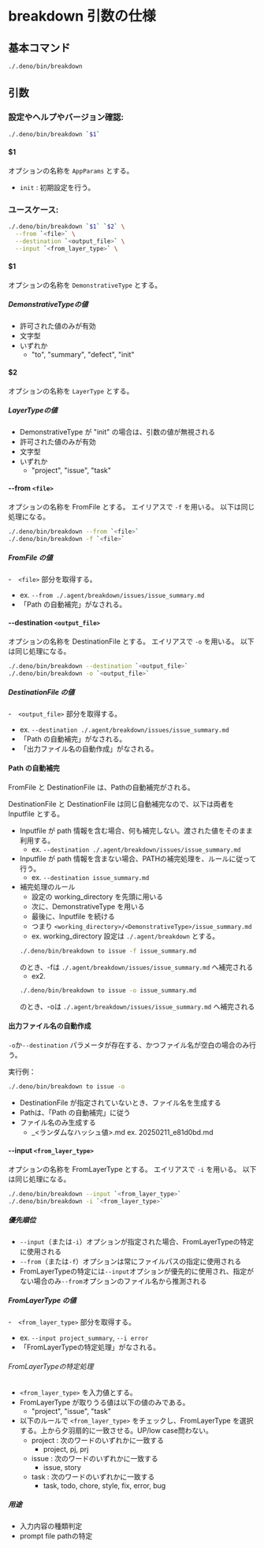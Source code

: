 # breakdown 引数の仕様
## 基本コマンド
```bash
./.deno/bin/breakdown
```

## 引数

### 設定やヘルプやバージョン確認:
```bash
./.deno/bin/breakdown `$1`
```

#### $1
オプションの名称を `AppParams` とする。

- `init` : 初期設定を行う。

### ユースケース:
```bash
./.deno/bin/breakdown `$1` `$2` \
  --from `<file>` \
  --destination `<output_file>` \
  --input `<from_layer_type>` \
```

#### $1
オプションの名称を `DemonstrativeType` とする。

##### DemonstrativeTypeの値
- 許可された値のみが有効
- 文字型
- いずれか
  - "to", "summary", "defect", "init"

#### $2
オプションの名称を `LayerType` とする。

##### LayerTypeの値
- DemonstrativeType が "init" の場合は、引数の値が無視される
- 許可された値のみが有効
- 文字型
- いずれか
  - "project", "issue", "task"


####  --from `<file>`
オプションの名称を FromFile とする。
エイリアスで `-f` を用いる。
以下は同じ処理になる。
````bash
./.deno/bin/breakdown --from `<file>`
./.deno/bin/breakdown -f `<file>`
````

##### FromFile の値
-　`<file>` 部分を取得する。
  - ex. `--from ./.agent/breakdown/issues/issue_summary.md`
- 「Path の自動補完」がなされる。

#### --destination `<output_file>`
オプションの名称を DestinationFile とする。
エイリアスで `-o` を用いる。
以下は同じ処理になる。
````bash
./.deno/bin/breakdown --destination `<output_file>`
./.deno/bin/breakdown -o `<output_file>`
````

##### DestinationFile の値
-　`<output_file>` 部分を取得する。
  - ex. `--destination ./.agent/breakdown/issues/issue_summary.md`
- 「Path の自動補完」がなされる。
- 「出力ファイル名の自動作成」がなされる。

#### Path の自動補完
FromFile と DestinationFile は、Pathの自動補完がされる。

DestinationFile と DestinationFile は同じ自動補完なので、以下は両者を
Inputfile とする。

- Inputfile が path 情報を含む場合、何も補完しない。渡された値をそのまま利用する。
  - ex. `--destination ./.agent/breakdown/issues/issue_summary.md`
- Inputfile が path 情報を含まない場合、PATHの補完処理を、ルールに従って行う。
  - ex. `--destination issue_summary.md`
- 補完処理のルール
  - 設定の working_directory を先頭に用いる
  - 次に、DemonstrativeType を用いる
  - 最後に、Inputfile を続ける
  - つまり `<working_directory>/<DemonstrativeType>/issue_summary.md` 
  - ex. 
  working_directory 設定は `./.agent/breakdown` とする。
  ```bash
  ./.deno/bin/breakdown to issue -f issue_summary.md
  ```
  のとき、-fは `./.agent/breakdown/issues/issue_summary.md` へ補完される
  - ex2. 
  ```bash
  ./.deno/bin/breakdown to issue -o issue_summary.md
  ```
  のとき、-oは `./.agent/breakdown/issues/issue_summary.md` へ補完される


#### 出力ファイル名の自動作成
`-o`か`--destination` パラメータが存在する、かつファイル名が空白の場合のみ行う。

実行例：
```bash
./.deno/bin/breakdown to issue -o 
```

- DestinationFile が指定されていないとき、ファイル名を生成する
- Pathは、「Path の自動補完」に従う
- ファイル名のみ生成する
  - <yyyymmdd>_<ランダムなハッシュ値>.md
  ex. 20250211_e81d0bd.md 

#### --input `<from_layer_type>`
オプションの名称を FromLayerType とする。
エイリアスで `-i` を用いる。
以下は同じ処理になる。
````bash
./.deno/bin/breakdown --input `<from_layer_type>`
./.deno/bin/breakdown -i `<from_layer_type>`
````

##### 優先順位
- `--input`（または`-i`）オプションが指定された場合、FromLayerTypeの特定に使用される
- `--from`（または`-f`）オプションは常にファイルパスの指定に使用される
- FromLayerTypeの特定には`--input`オプションが優先的に使用され、指定がない場合のみ`--from`オプションのファイル名から推測される

##### FromLayerType の値
-　`<from_layer_type>` 部分を取得する。
  - ex. `--input project_summary`, `--i error`
- 「FromLayerTypeの特定処理」がなされる。

###### FromLayerTypeの特定処理
- `<from_layer_type>` を入力値とする。
- FromLayerType が取りうる値は以下の値のみである。
  - "project", "issue", "task"
- 以下のルールで `<from_layer_type>` をチェックし、FromLayerType を選択する。上から夕羽扇的に一致させる。UP/low case問わない。
  - project : 次のワードのいずれかに一致する
    - project, pj, prj 
  - issue : 次のワードのいずれかに一致する
    - issue, story
  - task : 次のワードのいずれかに一致する
    - task, todo, chore, style, fix, error, bug

##### 用途
* 入力内容の種類判定
* prompt file pathの特定
